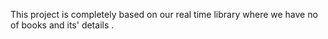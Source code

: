 This project is completely based on our real time library where we have no of books and its' details
.
